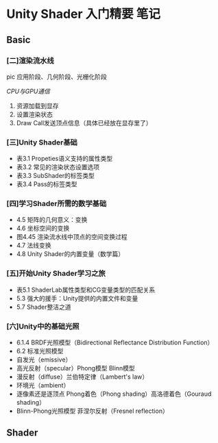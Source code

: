 
# Unity Shader 入门精要 笔记

## Basic

### [二]渲染流水线

pic
应用阶段、几何阶段、光栅化阶段

*CPU与GPU通信*

1. 资源加载到显存
2. 设置渲染状态
3. Draw Call发送顶点信息（具体已经放在显存里了）

### [三]Unity Shader基础

- 表3.1	Propeties语义支持的属性类型
- 表3.2 常见的渲染状态设置选项
- 表3.3 SubShader的标签类型
- 表3.4 Pass的标签类型

### [四]学习Shader所需的数学基础

- 4.5 矩阵的几何意义：变换
- 4.6 坐标空间的变换
- 图4.45 渲染流水线中顶点的空间变换过程
- 4.7 法线变换
- 4.8 Unity Shader的内置变量（数学篇） 

### [五]开始Unity Shader学习之旅

- 表5.1 ShaderLab属性类型和CG变量类型的匹配关系
- 5.3 强大的援手：Unity提供的内置文件和变量
- 5.7 Shader整洁之道

### [六]Unity中的基础光照

- 6.1.4 BRDF光照模型（Bidirectional Reflectance Distribution Function）
- 6.2 标准光照模型
- 自发光（emissive）
- 高光反射（specular）Phong模型 Blinn模型
- 漫反射（diffuse）兰伯特定律（Lambert's law）
- 环境光（ambient）
- 逐像素还是逐顶点 Phong着色（Phong shading）高洛德着色（Gouraud shading）
- Blinn-Phong光照模型 菲涅尔反射（Fresnel reflection）









## Shader
